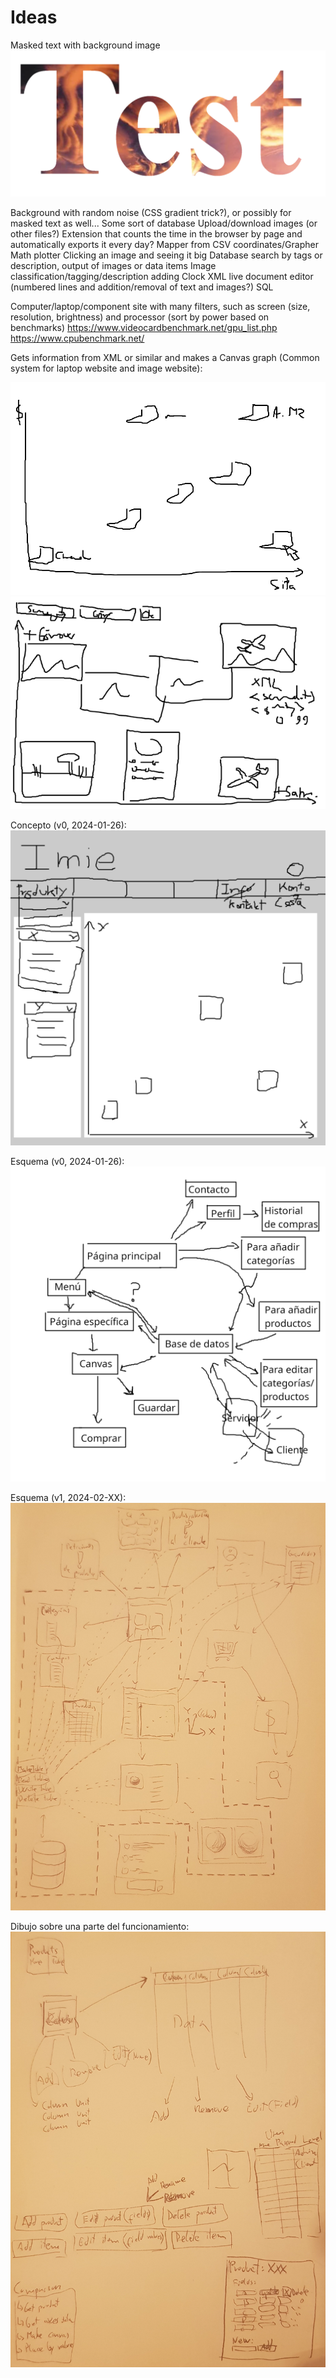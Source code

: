 
# Ideas
Masked text with background image
![Imagen](../Other/img/Test.png?raw=true)

Background with random noise (CSS gradient trick?), or possibly for masked text as well...
Some sort of database
Upload/download images (or other files?)
Extension that counts the time in the browser by page and automatically exports it every day?
Mapper from CSV coordinates/Grapher
Math plotter
Clicking an image and seeing it big
Database search by tags or description, output of images or data items
Image classification/tagging/description adding
Clock
XML live document editor (numbered lines and addition/removal of text and images?)
SQL 

Computer/laptop/component site with many filters, such as screen (size, resolution, brightness) and processor (sort by power based on benchmarks)
https://www.videocardbenchmark.net/gpu_list.php
https://www.cpubenchmark.net/

Gets information from XML or similar and makes a Canvas graph (Common system for laptop website and image website):

![Imagen](../Other/img/scheme000.png?raw=true)
![Imagen](../Other/img/scheme001.png?raw=true)

Concepto (v0, 2024-01-26):
![Imagen](../Other/img/scheme002.png?raw=true)

Esquema (v0, 2024-01-26):
![Imagen](../Other/img/scheme003.png?raw=true)

Esquema (v1, 2024-02-XX):
![Imagen](../Other/img/20240329_010854.jpg?raw=true)

Dibujo sobre una parte del funcionamiento:
![Imagen](../Other/img/20240329_010911.jpg?raw=true)